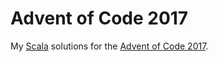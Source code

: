 # Advent of Code 2017

My [Scala](https://www.scala-lang.org/) solutions for the [Advent of Code 2017](https://adventofcode.com/2017).

